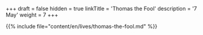 +++
draft = false
hidden = true
linkTitle = 'Thomas the Fool'
description = '7 May'
weight = 7
+++

{{% include file="content/en/lives/thomas-the-fool.md" %}}
